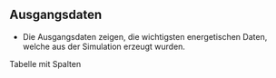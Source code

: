 ## Ausgangsdaten

- Die Ausgangsdaten zeigen, die wichtigsten energetischen Daten, welche aus der Simulation erzeugt wurden.

Tabelle mit Spalten
